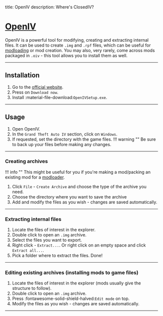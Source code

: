 title: OpenIV
description: Where's ClosedIV?

# [OpenIV](https://openiv.com/)

OpenIV is a powerful tool for modifying, creating and extracting internal files. It can be used to create `.img` and `.rpf` files, which can be useful for [modloading](../../extras/modloading.md) or mod creation. You may also, very rarely, come across mods packaged in `.oiv` - this tool allows you to install them as well.

---

## Installation

1. Go to the [official website](https://openiv.com/).
2. Press on `Download now`.
3. Install :material-file-download:`OpenIVSetup.exe`.

---

## Usage

1. Open OpenIV.
2. In the `Grand Theft Auto IV` section, click on `Windows`.
3. If requested, set the directory with the game files.
!!! warning ""
    Be sure to back up your files before making any changes.

---

### Creating archives

!!! info ""
    This might be useful for you if you're making a mod/packing an existing mod for a [modloader](../../extras/modloading.md).

1. Click `File` - `Create Archive` and choose the type of the archive you need.
2. Choose the directory where you want to save the archive
3. Add and modify the files as you wish - changes are saved automatically.

---

### Extracting internal files

1. Locate the files of interest in the explorer.
2. Double click to open an `.img` archive.
3. Select the files you want to export.
4. Right click - `Extract...`. Or right click on an empty space and click `Extract all...`.
5. Pick a folder where to extract the files. Done!

---

### Editing existing archives (installing mods to game files)

1. Locate the files of interest in the explorer (mods usually give the structure to follow).
2. Double click to open an `.img` archive.
3. Press :fontawesome-solid-shield-halved:`Edit mode` on top.
4. Modify the files as you wish - changes are saved automatically.

---
